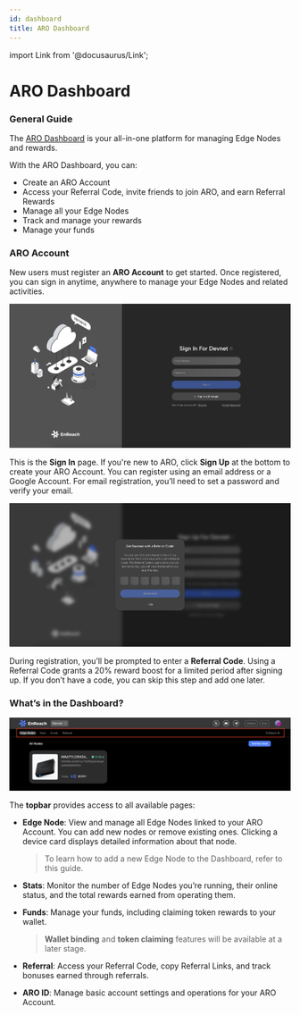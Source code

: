 ```yaml
---
id: dashboard
title: ARO Dashboard
---
```

import Link from '@docusaurus/Link';

# ARO Dashboard

### General Guide

The [ARO Dashboard](https://devnet-dashboard.ARO.network/) is your all-in-one platform for managing Edge Nodes and rewards.

With the ARO Dashboard, you can:
- Create an ARO Account
- Access your Referral Code, invite friends to join ARO, and earn Referral Rewards
- Manage all your Edge Nodes
- Track and manage your rewards
- Manage your funds

### ARO Account

New users must register an **ARO Account** to get started. Once registered, you can sign in anytime, anywhere to manage your Edge Nodes and related activities.

![Sign In Page](/img/user-guides/sign_in_page.png)

This is the **Sign In** page. If you're new to ARO, click **Sign Up** at the bottom to create your ARO Account. You can register using an email address or a Google Account. For email registration, you’ll need to set a password and verify your email.

![Input Referral Code](/img/user-guides/input_referral_code.png)

During registration, you’ll be prompted to enter a **Referral Code**. Using a Referral Code grants a 20% reward boost for a limited period after signing up. If you don’t have a code, you can skip this step and add one later.

### What’s in the Dashboard?

![Dashboard Topbar](/img/user-guides/dashboard_topbar.png)

The **topbar** provides access to all available pages:

- **Edge Node**: View and manage all Edge Nodes linked to your ARO Account. You can add new nodes or remove existing ones. Clicking a device card displays detailed information about that node.

  > To learn how to add a new Edge Node to the Dashboard, refer to <Link to="/user-guides/device-setup">this guide</Link>.

- **Stats**: Monitor the number of Edge Nodes you’re running, their online status, and the total rewards earned from operating them.
- **Funds**: Manage your funds, including claiming token rewards to your wallet.

  > **Wallet binding** and **token claiming** features will be available at a later stage.

- **Referral**: Access your Referral Code, copy Referral Links, and track bonuses earned through referrals.
- **ARO ID**: Manage basic account settings and operations for your ARO Account.